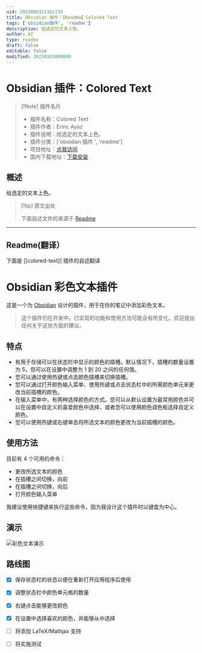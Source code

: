 ```yaml
---
uid: 2023080322161139
title: Obsidian 插件：【Readme】Colored Text
tags: ['obsidian插件', 'readme']
description: 给选定的文本上色。
author: AI
type: readme
draft: false
editable: false
modified: 20230101000000
---
```


# Obsidian 插件：Colored Text

> [!Note] 插件名片
> - 插件名称：Colored Text
> - 插件作者：Erinc Ayaz
> - 插件说明：给选定的文本上色。
> - 插件分类：['obsidian 插件 ', 'readme']
> - 项目地址：[点我访问](https://github.com/erincayaz/obsidian-colored-text)
> - 国内下载地址：[下载安装](https://pkmer.cn/products/plugin/pluginMarket/?colored-text)

## 概述

给选定的文本上色。

> [!tip] 原文出处
>
>下面自述文件的来源于 [Readme](https://ghproxy.net/https://raw.githubusercontent.com/erincayaz/obsidian-colored-text/main/README.md)
>

---

## Readme(翻译）

下面是 [[colored-text]] 插件的自述翻译

# Obsidian 彩色文本插件

这是一个为 [Obsidian](https://obsidian.md/) 设计的插件，用于在你的笔记中添加彩色文本。

> 这个插件仍在开发中。已实现的功能和使用方法可能会有所变化。欢迎提出任何关于这些方面的建议。

## 特点

- 有用于存储可以在状态栏中显示的颜色的插槽。默认情况下，插槽的数量设置为 5，但可以在设置中调整为 1 到 20 之间的任何值。
- 您可以通过使用热键或点击颜色插槽来切换插槽。
- 您可以通过打开颜色输入菜单、使用热键或点击状态栏中的所需颜色单元来更改当前插槽的颜色。
- 在输入菜单中，有两种选择颜色的方式。您可以从默认设置为最常用颜色并可以在设置中自定义的喜爱颜色中选择，或者您可以使用颜色调色板选择自定义颜色。
- 您可以使用热键或右键单击将所选文本的颜色更改为当前插槽的颜色。

## 使用方法

目前有 4 个可用的命令：

- 更改所选文本的颜色
- 在插槽之间切换，向前
- 在插槽之间切换，向后
- 打开颜色输入菜单

我建议使用快捷键来执行这些命令，因为我设计这个插件时以键盘为中心。

## 演示

![彩色文本演示](https://github.com/erincayaz/obsidian-colored-text/blob/main/demo/DemoPlugin.gif)

## 路线图

- [x] 保存状态栏的状态以便在重新打开应用程序后使用
- [x] 调整状态栏中颜色单元格的数量
- [x] 右键点击能够更改颜色
- [x] 在设置中选择喜欢的颜色，并能够从中选择
- [ ] 将添加 LaTeX/Mathjax 支持
- [ ] 将实施测试



